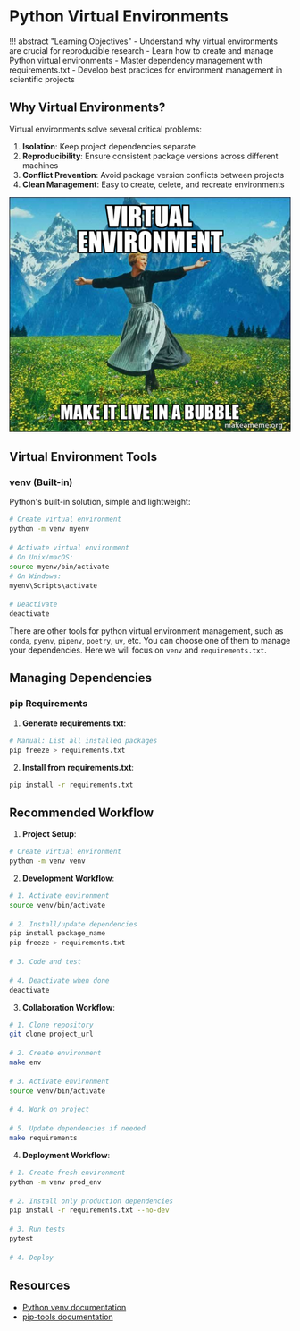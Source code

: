 # Python Virtual Environments

!!! abstract "Learning Objectives"
    - Understand why virtual environments are crucial for reproducible research
    - Learn how to create and manage Python virtual environments
    - Master dependency management with requirements.txt
    - Develop best practices for environment management in scientific projects

## Why Virtual Environments?

Virtual environments solve several critical problems:

1. **Isolation**: Keep project dependencies separate
2. **Reproducibility**: Ensure consistent package versions across different machines
3. **Conflict Prevention**: Avoid package version conflicts between projects
4. **Clean Management**: Easy to create, delete, and recreate environments

![venv](./venv.assets/venv.jpg)

## Virtual Environment Tools

### venv (Built-in)
Python's built-in solution, simple and lightweight:
```bash
# Create virtual environment
python -m venv myenv

# Activate virtual environment
# On Unix/macOS:
source myenv/bin/activate
# On Windows:
myenv\Scripts\activate

# Deactivate
deactivate
```

There are other tools for python virtual environment management, such as `conda`, `pyenv`, `pipenv`, `poetry`, `uv`, etc. You can choose one of them to manage your dependencies. Here we will focus on `venv` and `requirements.txt`.

## Managing Dependencies

### pip Requirements

1. **Generate requirements.txt**:
```bash
# Manual: List all installed packages
pip freeze > requirements.txt
```

2. **Install from requirements.txt**:
```bash
pip install -r requirements.txt
```


## Recommended Workflow

1. **Project Setup**:
```bash
# Create virtual environment
python -m venv venv
```

2. **Development Workflow**:
```bash
# 1. Activate environment
source venv/bin/activate

# 2. Install/update dependencies
pip install package_name
pip freeze > requirements.txt

# 3. Code and test

# 4. Deactivate when done
deactivate
```

3. **Collaboration Workflow**:
```bash
# 1. Clone repository
git clone project_url

# 2. Create environment
make env

# 3. Activate environment
source venv/bin/activate

# 4. Work on project

# 5. Update dependencies if needed
make requirements
```

4. **Deployment Workflow**:
```bash
# 1. Create fresh environment
python -m venv prod_env

# 2. Install only production dependencies
pip install -r requirements.txt --no-dev

# 3. Run tests
pytest

# 4. Deploy
```


## Resources

- [Python venv documentation](https://docs.python.org/3/library/venv.html)
- [pip-tools documentation](https://pip-tools.readthedocs.io/)
